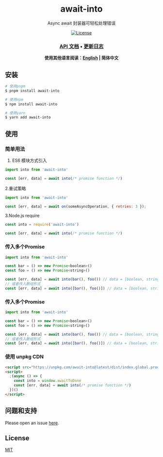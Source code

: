 <div style="text-align: center;" align="center">

# await-into

Async await 封装器可轻松处理错误

[![License][license-image]][license-url]

</div>

<div style="text-align: center; margin-bottom: 20px;" align="center">

### **[API 文档](https://www.yaooooooooo.com/await-into)** • **[更新日志](./CHANGELOG.md)**

**使用其他语言阅读：[English](./README.md) | 简体中文**

</div>

## 安装

```bash
# 使用pnpm
$ pnpm install await-into

# 使用npm
$ npm install await-into

# 使用yarn
$ yarn add await-into
```

## 使用

### 简单用法

1. ES6 模块方式引入

```js
import into from 'await-into'

const [err, data] = await into(/* promise function */)
```

2.重试策略

```js
import into from 'await-into'

const [err, data] = await on(someAsyncOperation, { retries: 3 });
```

3.Node.js require
```js
const into = require('await-into')

const [err, data] = await into(/* promise function */)
```

### 传入多个Promise

```js
import into from 'await-into'

const bar = () => new Promise<boolean>()
const foo = () => new Promise<string>()

const [err, data] = await into(bar(), foo()) // data = [boolean, string]
// 或者传入数组形式
const [err, data] = await into([bar(), foo()]) // data = [boolean, string]
```

### 传入多个Promise

```js
import into from 'await-into'

const bar = () => new Promise<boolean>()
const foo = () => new Promise<string>()

const [err, data] = await into(bar(), foo()) // data = [boolean, string]
// 或者传入数组形式
const [err, data] = await into([bar(), foo()]) // data = [boolean, string]
```

### 使用 unpkg CDN

```html
<script src="https://unpkg.com/await-into@latest/dist/index.global.prod.js"></script>
<script>
  ;(async () => {
    const into = window.awaitToDone
    const [err, data] = await into(/* promise function */)
  })()
</script>
```

## 问题和支持

Please open an issue [here](https://github.com/yaooooooooo/await-into/issues).

## License

[MIT](LICENSE)

[npm-url]: https://npmjs.org/package/await-into
[download-url]: https://npmjs.org/package/await-into
[license-image]: https://img.shields.io/badge/License-MIT-blue.svg
[license-url]: LICENSE
